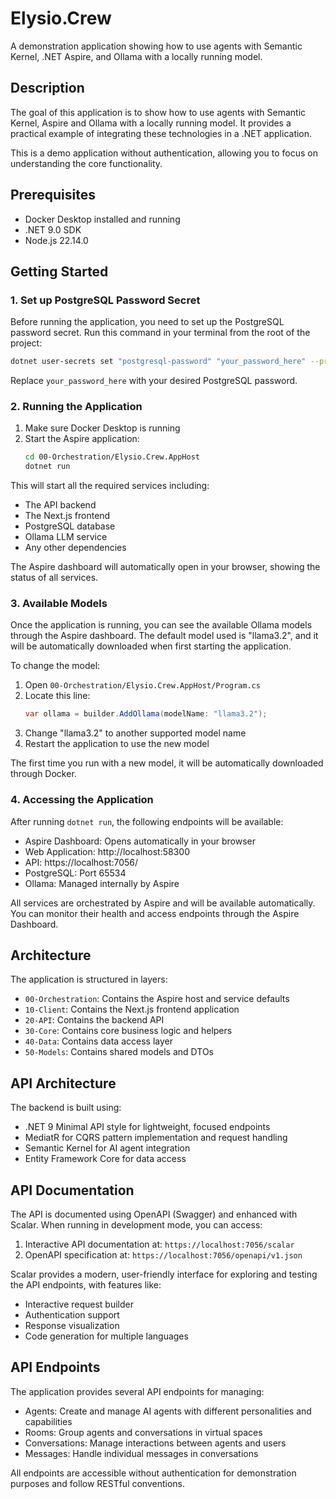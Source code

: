 # Elysio.Crew

A demonstration application showing how to use agents with Semantic Kernel, .NET Aspire, and Ollama with a locally running model.

## Description

The goal of this application is to show how to use agents with Semantic Kernel, Aspire and Ollama with a locally running model. It provides a practical example of integrating these technologies in a .NET application.

This is a demo application without authentication, allowing you to focus on understanding the core functionality.

## Prerequisites

- Docker Desktop installed and running
- .NET 9.0 SDK
- Node.js 22.14.0

## Getting Started

### 1. Set up PostgreSQL Password Secret

Before running the application, you need to set up the PostgreSQL password secret. Run this command in your terminal from the root of the project:

```bash
dotnet user-secrets set "postgresql-password" "your_password_here" --project "00-Orchestration/Elysio.Crew.AppHost/Elysio.Crew.AppHost.csproj"
```

Replace `your_password_here` with your desired PostgreSQL password.

### 2. Running the Application

1. Make sure Docker Desktop is running
2. Start the Aspire application:
   ```bash
   cd 00-Orchestration/Elysio.Crew.AppHost
   dotnet run
   ```

This will start all the required services including:
- The API backend
- The Next.js frontend
- PostgreSQL database
- Ollama LLM service
- Any other dependencies

The Aspire dashboard will automatically open in your browser, showing the status of all services.

### 3. Available Models

Once the application is running, you can see the available Ollama models through the Aspire dashboard. The default model used is "llama3.2", and it will be automatically downloaded when first starting the application.

To change the model:

1. Open `00-Orchestration/Elysio.Crew.AppHost/Program.cs`
2. Locate this line:
   ```csharp
   var ollama = builder.AddOllama(modelName: "llama3.2");
   ```
3. Change "llama3.2" to another supported model name
4. Restart the application to use the new model

The first time you run with a new model, it will be automatically downloaded through Docker.

### 4. Accessing the Application

After running `dotnet run`, the following endpoints will be available:

- Aspire Dashboard: Opens automatically in your browser
- Web Application: http://localhost:58300
- API: https://localhost:7056/
- PostgreSQL: Port 65534
- Ollama: Managed internally by Aspire

All services are orchestrated by Aspire and will be available automatically. You can monitor their health and access endpoints through the Aspire Dashboard.

## Architecture

The application is structured in layers:
- `00-Orchestration`: Contains the Aspire host and service defaults
- `10-Client`: Contains the Next.js frontend application
- `20-API`: Contains the backend API
- `30-Core`: Contains core business logic and helpers
- `40-Data`: Contains data access layer
- `50-Models`: Contains shared models and DTOs

## API Architecture

The backend is built using:
- .NET 9 Minimal API style for lightweight, focused endpoints
- MediatR for CQRS pattern implementation and request handling
- Semantic Kernel for AI agent integration
- Entity Framework Core for data access

## API Documentation

The API is documented using OpenAPI (Swagger) and enhanced with Scalar. When running in development mode, you can access:

1. Interactive API documentation at: `https://localhost:7056/scalar`
2. OpenAPI specification at: `https://localhost:7056/openapi/v1.json`

Scalar provides a modern, user-friendly interface for exploring and testing the API endpoints, with features like:
- Interactive request builder
- Authentication support
- Response visualization
- Code generation for multiple languages

## API Endpoints

The application provides several API endpoints for managing:
- Agents: Create and manage AI agents with different personalities and capabilities
- Rooms: Group agents and conversations in virtual spaces
- Conversations: Manage interactions between agents and users
- Messages: Handle individual messages in conversations

All endpoints are accessible without authentication for demonstration purposes and follow RESTful conventions.